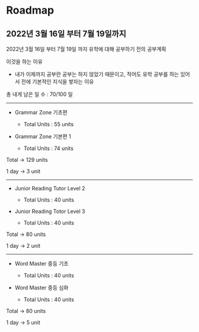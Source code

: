 # Roadmap

## 2022년 3월 16일 부터 7월 19일까지

2022년 3월 16일 부터 7월 19일 까지 유학에 대해 공부하기 전의 공부계획

이것을 하는 이유

- 내가 이제까지 공부란 공부는 하지 않았기 때문이고, 적어도 유학 공부를 하는 있어서 전에 기본적인 지식을 쌓자는 이유

총 내게 남은 일 수 : 70/100 일

---

- Grammar Zone 기초편

  - Total Units : 55 units

- Grammar Zone 기본편 1

  - Total Units : 74 units

Total -> 129 units

1 day -> 3 unit

---

- Junior Reading Tutor Level 2

  - Total Units : 40 units

- Junior Reading Totor Level 3

  - Total Units : 40 units

Total -> 80 units

1 day -> 2 unit

---

- Word Master 중등 기초

  - Total Units : 40 units

- Word Master 중등 심화

  - Total Units : 40 units

Total -> 80 units

1 day -> 5 unit
